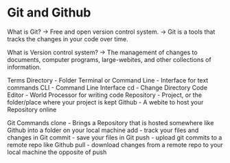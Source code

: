 # Git and Github

What is Git?
-> Free and open version control system.
-> Git is a tools that tracks the changes in your code over time.

What is Version control system?
-> The management of changes to documents, computer programs, large-webites, and other collections of information.

Terms
    Directory - Folder
    Terminal or Command Line - Interface for text commands
    CLI - Command Line Interface
    cd - Change Directory
    Code Editor - World Processor for writing code
    Repository - Project, or the folder/place where your project is kept
    Github - A webite to host your Repository online

Git Commands
    clone - Brings a Repository that is hosted somewhere like Github into a folder on your local machine
    add - track your files and changes in Git
    commit - save your files in Git
    push - upload git commits to a remote repo like Github
    pull - download changes from a remote repo to your local machine the opposite of push
